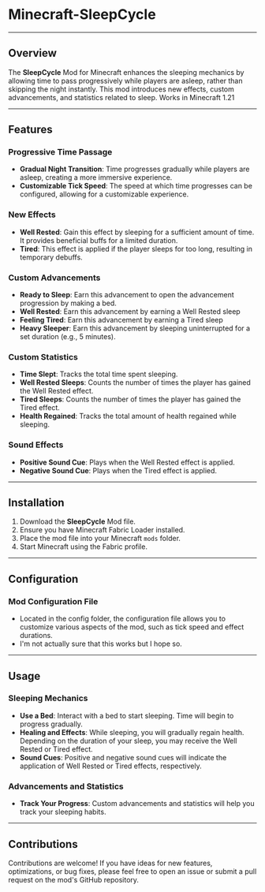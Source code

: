 Minecraft-SleepCycle
===============
---------------	

## Overview

The **SleepCycle** Mod for Minecraft enhances the sleeping mechanics by allowing time to pass progressively while players are asleep, rather than skipping the night instantly. This mod introduces new effects, custom advancements, and statistics related to sleep.
Works in Minecraft 1.21

---------------	

## Features

### Progressive Time Passage

- **Gradual Night Transition**: Time progresses gradually while players are asleep, creating a more immersive experience.
- **Customizable Tick Speed**: The speed at which time progresses can be configured, allowing for a customizable experience.

### New Effects

- **Well Rested**: Gain this effect by sleeping for a sufficient amount of time. It provides beneficial buffs for a limited duration.
- **Tired**: This effect is applied if the player sleeps for too long, resulting in temporary debuffs.

### Custom Advancements

- **Ready to Sleep**: Earn this advancement to open the advancement progression by making a bed.
- **Well Rested**: Earn this advancement by earning a Well Rested sleep
- **Feeling Tired**: Earn this advancement by earning a Tired sleep
- **Heavy Sleeper**: Earn this advancement by sleeping uninterrupted for a set duration (e.g., 5 minutes).

### Custom Statistics

- **Time Slept**: Tracks the total time spent sleeping.
- **Well Rested Sleeps**: Counts the number of times the player has gained the Well Rested effect.
- **Tired Sleeps**: Counts the number of times the player has gained the Tired effect.
- **Health Regained**: Tracks the total amount of health regained while sleeping.

### Sound Effects

- **Positive Sound Cue**: Plays when the Well Rested effect is applied.
- **Negative Sound Cue**: Plays when the Tired effect is applied.

---------------	

## Installation

1. Download the **SleepCycle** Mod file.
2. Ensure you have Minecraft Fabric Loader installed.
3. Place the mod file into your Minecraft `mods` folder.
4. Start Minecraft using the Fabric profile.

---------------	

## Configuration

### Mod Configuration File

- Located in the config folder, the configuration file allows you to customize various aspects of the mod, such as tick speed and effect durations.
- I'm not actually sure that this works but I hope so.

---------------	

## Usage

### Sleeping Mechanics

- **Use a Bed**: Interact with a bed to start sleeping. Time will begin to progress gradually.
- **Healing and Effects**: While sleeping, you will gradually regain health. Depending on the duration of your sleep, you may receive the Well Rested or Tired effect.
- **Sound Cues**: Positive and negative sound cues will indicate the application of Well Rested or Tired effects, respectively.

### Advancements and Statistics

- **Track Your Progress**: Custom advancements and statistics will help you track your sleeping habits.

---------------	

## Contributions

Contributions are welcome! If you have ideas for new features, optimizations, or bug fixes, please feel free to open an issue or submit a pull request on the mod's GitHub repository.
